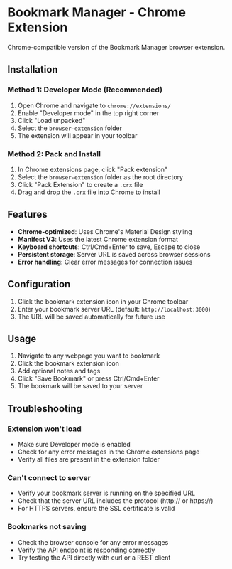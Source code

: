 # Bookmark Manager - Chrome Extension

Chrome-compatible version of the Bookmark Manager browser extension.

## Installation

### Method 1: Developer Mode (Recommended)
1. Open Chrome and navigate to `chrome://extensions/`
2. Enable "Developer mode" in the top right corner
3. Click "Load unpacked"
4. Select the `browser-extension` folder
5. The extension will appear in your toolbar

### Method 2: Pack and Install
1. In Chrome extensions page, click "Pack extension"
2. Select the `browser-extension` folder as the root directory
3. Click "Pack Extension" to create a `.crx` file
4. Drag and drop the `.crx` file into Chrome to install

## Features

- **Chrome-optimized**: Uses Chrome's Material Design styling
- **Manifest V3**: Uses the latest Chrome extension format
- **Keyboard shortcuts**: Ctrl/Cmd+Enter to save, Escape to close
- **Persistent storage**: Server URL is saved across browser sessions
- **Error handling**: Clear error messages for connection issues

## Configuration

1. Click the bookmark extension icon in your Chrome toolbar
2. Enter your bookmark server URL (default: `http://localhost:3000`)
3. The URL will be saved automatically for future use

## Usage

1. Navigate to any webpage you want to bookmark
2. Click the bookmark extension icon
3. Add optional notes and tags
4. Click "Save Bookmark" or press Ctrl/Cmd+Enter
5. The bookmark will be saved to your server

## Troubleshooting

### Extension won't load
- Make sure Developer mode is enabled
- Check for any error messages in the Chrome extensions page
- Verify all files are present in the extension folder

### Can't connect to server
- Verify your bookmark server is running on the specified URL
- Check that the server URL includes the protocol (http:// or https://)
- For HTTPS servers, ensure the SSL certificate is valid

### Bookmarks not saving
- Check the browser console for any error messages
- Verify the API endpoint is responding correctly
- Try testing the API directly with curl or a REST client